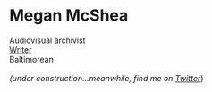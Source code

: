 # Megan McShea
Audiovisual archivist<br>
[Writer](https://www.publishinggenius.com/product/steep-in-the-boil/)<br> 
Baltimorean<br>
<br>
_(under construction...meanwhile, find me on [Twitter](https://twitter.com/meganmcshea)_)
